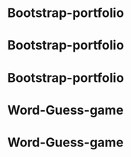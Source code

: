 # Bootstrap-portfolio
# Bootstrap-portfolio
# Bootstrap-portfolio
# Word-Guess-game
# Word-Guess-game
